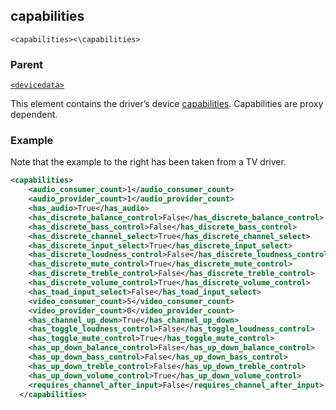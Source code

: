 
## capabilities

`<capabilities><\capabilities>`


### Parent

[`<devicedata>`][1]


This element contains the driver’s device [capabilities][2]. Capabilities are proxy dependent.


### Example

Note that the example to the right has been taken from a TV driver.

```xml
<capabilities>
    <audio_consumer_count>1</audio_consumer_count>
    <audio_provider_count>1</audio_provider_count>
    <has_audio>True</has_audio>
    <has_discrete_balance_control>False</has_discrete_balance_control>
    <has_discrete_bass_control>False</has_discrete_bass_control>
    <has_discrete_channel_select>True</has_discrete_channel_select>
    <has_discrete_input_select>True</has_discrete_input_select>
    <has_discrete_loudness_control>False</has_discrete_loudness_control>
    <has_discrete_mute_control>True</has_discrete_mute_control>
    <has_discrete_treble_control>False</has_discrete_treble_control>
    <has_discrete_volume_control>True</has_discrete_volume_control>
    <has_toad_input_select>False</has_toad_input_select>
    <video_consumer_count>5</video_consumer_count>
    <video_provider_count>0</video_provider_count>
    <has_channel_up_down>True</has_channel_up_down>
    <has_toggle_loudness_control>False</has_toggle_loudness_control>
    <has_toggle_mute_control>True</has_toggle_mute_control>
    <has_up_down_balance_control>False</has_up_down_balance_control>
    <has_up_down_bass_control>False</has_up_down_bass_control>
    <has_up_down_treble_control>False</has_up_down_treble_control>
    <has_up_down_volume_control>True</has_up_down_volume_control>
    <requires_channel_after_input>False</requires_channel_after_input>
  </capabilities>
```


[1]:	https://snap-one.github.io/docs-driverworks-xml/#common-xml-devicedata
[2]:	https://snap-one.github.io/docs-driverworks-fundamentals/#capabilities-capabilities